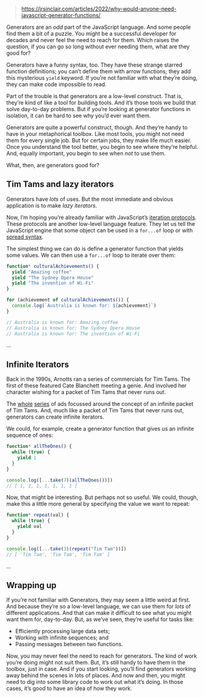 
> https://jrsinclair.com/articles/2022/why-would-anyone-need-javascript-generator-functions/

Generators are an _odd_ part of the JavaScript language. And some people find them a bit of a puzzle. You might be a successful developer for decades and never feel the need to reach for them. Which raises the question, if you can go so long without ever needing them, what are they good for?

Generators have a funny syntax, too. They have these strange starred function definitions; you can’t define them with arrow functions; they add this mysterious `yield` keyword. If you’re not familiar with what they’re doing, they can make code impossible to read.

Part of the trouble is that generators are a low-level construct. That is, they’re kind of like a tool for building tools. And it’s those tools we build that solve day-to-day problems. But if you’re looking at generator functions in isolation, it can be hard to see why you’d ever want them.

Generators are quite a powerful construct, though. And they’re handy to have in your metaphorical toolbox. Like most tools, you might not need them for every single job. But for certain jobs, they make life much easier. Once you understand the tool better, you begin to see where they’re helpful. And, equally important, you begin to see when _not_ to use them.

What, then, are generators good for?

## Tim Tams and lazy iterators

Generators have _lots_ of uses. But the most immediate and obvious application is to make _lazy iterators_.

Now, I’m hoping you’re already familiar with JavaScript’s [iteration protocols](https://developer.mozilla.org/en-US/docs/Web/JavaScript/Reference/Iteration_protocols). These protocols are another low-level language feature. They let us tell the JavaScript engine that some object can be used in a `for...of` loop or with [spread syntax](https://developer.mozilla.org/en-US/docs/Web/JavaScript/Reference/Operators/Spread_syntax).

The simplest thing we can do is define a generator function that yields some values. We can then use a `for...of` loop to iterate over them:

```javascript
function* culturalAchievements() {
  yield "Amazing coffee"
  yield "The Sydney Opera House"
  yield "The invention of Wi-Fi"
}

for (achievement of culturalAchievements()) {
  console.log(`Australia is known for: ${achievement}`)
}

// Australia is known for: Amazing coffee
// Australia is known for: The Sydney Opera House
// Australia is known for: The invention of Wi-Fi
```

...

## Infinite Iterators

Back in the 1990s, Arnotts ran a series of commercials for Tim Tams. The first of these featured Cate Blanchett meeting a genie. And involved her character wishing for a packet of Tim Tams that never runs out.

The [whole](https://www.youtube.com/watch?v=wz3hHxgDAnY) [series](https://www.youtube.com/watch?v=-p7thvWWLL0) of ads focussed around the concept of an infinite packet of Tim Tams. And, much like a packet of Tim Tams that never runs out, generators can create infinite iterators.

We could, for example, create a generator function that gives us an infinite sequence of ones:

```javascript
function* allTheOnes() {
  while (true) {
    yield 1
  }
}

console.log([...take(7)(allTheOnes())])
// [ 1, 1, 1, 1, 1, 1, 1 ]
```

Now, that might be interesting. But perhaps not so useful. We could, though, make this a little more general by specifying the value we want to repeat:

```javascript
function* repeat(val) {
  while (true) {
    yield val
  }
}

console.log([...take(3)(repeat("Tim Tam"))])
// [ 'Tim Tam', 'Tim Tam', 'Tim Tam' ]
```

...

## Wrapping up

If you’re not familiar with Generators, they may seem a little weird at first. And because they’re so a low-level language, we can use them for _lots_ of different applications. And that can make it difficult to see what you might want them for, day-to-day. But, as we’ve seen, they’re useful for tasks like:

- Efficiently processing large data sets;
- Working with infinite sequences; and
- Passing messages between two functions.

Now, you may never feel the need to reach for generators. The kind of work you’re doing might not suit them. But, it’s still handy to have them in the toolbox, just in case. And if you start looking, you’ll find generators working away behind the scenes in lots of places. And now and then, you might need to dig into some library code to work out what it’s doing. In those cases, it’s good to have an idea of how they work.

